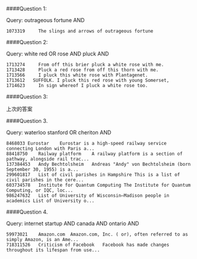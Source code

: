 ####Question 1: 

Query: outrageous fortune AND

	1073319	    The slings and arrows of outrageous fortune


####Question 2: 

Query: white red OR rose AND pluck AND

	1713274	    From off this brier pluck a white rose with me.
	1713428	    Pluck a red rose from off this thorn with me.
	1713566	    I pluck this white rose with Plantagenet.
	1713612	  SUFFOLK. I pluck this red rose with young Somerset,
	1714623	    In sign whereof I pluck a white rose too.

####Question 3: 





上次的答案

####Question 3.

Query: waterloo stanford OR cheriton AND

	8468033	Eurostar	Eurostar is a high-speed railway service connecting London with Paris a...
	88418750	Railway platform	A railway platform is a section of pathway, alongside rail trac...
	137384453	Andy Bechtolsheim	Andreas "Andy" von Bechtolsheim (born September 30, 1955) is a...
	299601817	List of civil parishes in Hampshire	This is a list of civil parishes in the cere...
	603734578	Institute for Quantum Computing	The Institute for Quantum Computing, or IQC, loc...
	986247632	List of University of Wisconsin–Madison people in academics	List of University o...	


####Question 4.

Query: internet startup AND canada AND ontario AND

	59973021	Amazon.com	Amazon.com, Inc. ( or), often referred to as simply Amazon, is an Ame...
	718311526	Criticism of Facebook	Facebook has made changes throughout its lifespan from use...

